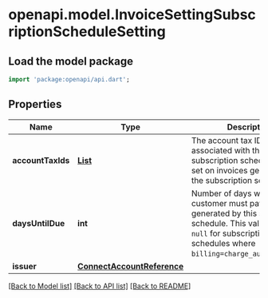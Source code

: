 # openapi.model.InvoiceSettingSubscriptionScheduleSetting

## Load the model package
```dart
import 'package:openapi/api.dart';
```

## Properties
Name | Type | Description | Notes
------------ | ------------- | ------------- | -------------
**accountTaxIds** | [**List<InvoiceAccountTaxIdsInner>**](InvoiceAccountTaxIdsInner.md) | The account tax IDs associated with the subscription schedule. Will be set on invoices generated by the subscription schedule. | [optional] [default to const []]
**daysUntilDue** | **int** | Number of days within which a customer must pay invoices generated by this subscription schedule. This value will be `null` for subscription schedules where `billing=charge_automatically`. | [optional] 
**issuer** | [**ConnectAccountReference**](ConnectAccountReference.md) |  | 

[[Back to Model list]](../README.md#documentation-for-models) [[Back to API list]](../README.md#documentation-for-api-endpoints) [[Back to README]](../README.md)


